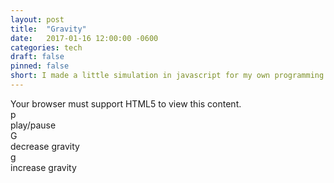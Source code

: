 ```yaml
---
layout: post
title:  "Gravity"
date:   2017-01-16 12:00:00 -0600
categories: tech
draft: false
pinned: false
short: I made a little simulation in javascript for my own programming pleasure. You can poke it.
---
```

<canvas id="mycanvas" width="640" height="800">
  Your browser must support HTML5 to view this content.
</canvas>
<div id='instructions'>
  <div class="tr"><div class="te">p</div><div class="te">play/pause</div></div>
  <div class="tr"><div class="te">G</div><div class="te">decrease gravity</div></div>
  <div class="tr"><div class="te">g</div><div class="te">increase gravity</div></div>
</div>

<script type='text/javascript' src='/assets/math.js'></script>
<script type='text/javascript' src='/assets/moment.js'></script>
